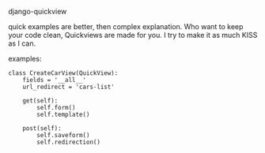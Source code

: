 django-quickview

quick examples are better, then complex explanation.
Who want to keep your code clean, Quickviews are made for you.
I try to make it as much KISS as I can.

examples:

	class CreateCarView(QuickView):
		fields = '__all__'
		url_redirect = 'cars-list'
  
		get(self):
			self.form()
			self.template()
	
		post(self):
			self.saveform()
			self.redirection()



